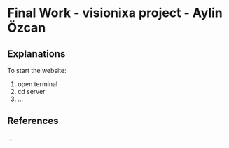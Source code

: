 # Final Work - visionixa project - Aylin Özcan

## Explanations
To start the website:
  1) open terminal
  2) cd server
  3) ...


## References
...


